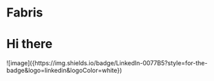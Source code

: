 # Fabris
<h1>Hi there</h1> 
![image]({https://img.shields.io/badge/LinkedIn-0077B5?style=for-the-badge&logo=linkedin&logoColor=white})
